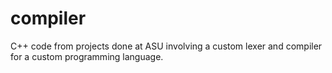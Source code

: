 # compiler
C++ code from projects done at ASU involving a custom lexer and compiler for a custom programming language. 
